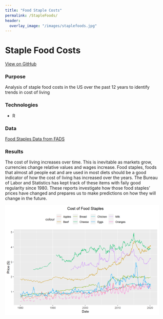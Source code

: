 ```yaml
---
title: "Food Staple Costs"
permalink: /StapleFoods/
header:
  overlay_image: "/images/staplefoods.jpg"
---
```

# Staple Food Costs
[View on GitHub](https://github.com/midumass/DSC-630/tree/master/1.3) 

### Purpose
Analysis of staple food costs in the US over the past 12 years to identify trends in cost of living

### Technologies
* R

### Data
[Food Staples Data from FADS](https://www.ers.usda.gov/data-products/food-availability-per-capita-data-system/) 

### Results
The cost of living increases over time. This is inevitable as markets grow, currencies change relative values and wages increase. Food staples, foods that almost all people eat and are used in most diets should be a good indicator of how the cost of living has increased over the years. The Bureau of Labor and Statistics has kept track of these items with faily good regularity since 1980. These reports investigate how those food staples’ prices have changed and prepares us to make predictions on how they will change in the future.

![Trends](images/DSC-630/staple_trends.png)
